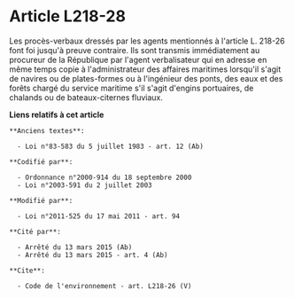 # Article L218-28

Les procès-verbaux dressés par les agents mentionnés à l'article L. 218-26 font foi jusqu'à preuve contraire. Ils sont
transmis immédiatement au procureur de la République par l'agent verbalisateur qui en adresse en même temps copie à
l'administrateur des affaires maritimes lorsqu'il s'agit de navires ou de plates-formes ou à l'ingénieur des ponts, des eaux
et des forêts chargé du service maritime s'il s'agit d'engins portuaires, de chalands ou de bateaux-citernes fluviaux.

**Liens relatifs à cet article**

	**Anciens textes**:

	  - Loi n°83-583 du 5 juillet 1983 - art. 12 (Ab)

	**Codifié par**:

	  - Ordonnance n°2000-914 du 18 septembre 2000
	  - Loi n°2003-591 du 2 juillet 2003

	**Modifié par**:

	  - Loi n°2011-525 du 17 mai 2011 - art. 94

	**Cité par**:

	  - Arrêté du 13 mars 2015 (Ab)
	  - Arrêté du 13 mars 2015 - art. 4 (Ab)

	**Cite**:

	  - Code de l'environnement - art. L218-26 (V)
